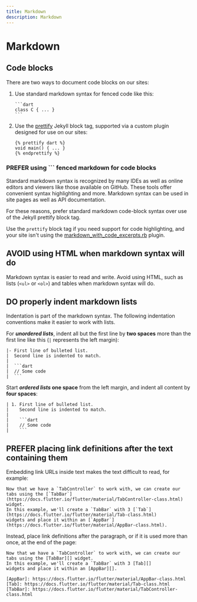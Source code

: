 ```yaml
---
title: Markdown
description: Markdown
---
```


# Markdown

## Code blocks

There are two ways to document code blocks on our sites:

 1. Use standard markdown syntax for fenced code like this:

        ```dart
        class C { ... }
        ```

 1. Use the [prettify][] Jekyll block tag, supported via a custom plugin
    designed for use on our sites:

    ```
    {% prettify dart %}
    void main() { ... }
    {% endprettify %}
    ```

### **PREFER** using ``` fenced markdown for **code blocks**

Standard markdown syntax is recognized by many IDEs as well as online editors
and viewers like those available on GitHub. These tools offer convenient syntax
highlighting and more. Markdown syntax can be used in site pages as well as API
documentation.

For these reasons, prefer standard markdown code-block syntax over use of the
Jekyll prettify block tag.

Use the `prettify` block tag if you need support for code highlighting, and your
site isn't using the [markdown_with_code_excerpts.rb][] plugin.

## **AVOID** using HTML when markdown syntax will do

Markdown syntax is easier to read and write. Avoid using HTML, such as lists
(`<ul>` or `<ol>`) and tables when markdown syntax will do.

## **DO** properly indent markdown lists

Indentation is part of the markdown syntax. The following indentation
conventions make it easier to work with lists.

For **_unordered lists_**, indent all but the first line by **two spaces** more
than the first line like this (`|` represents the left margin):

    |- First line of bulleted list.
    |  Second line is indented to match.
    |
    |  ```dart
    |  // Some code
    |  ```

Start **_ordered lists_ one space** from the left margin, and indent all content
by **four spaces**:

    | 1. First line of bulleted list.
    |    Second line is indented to match.
    |
    |    ```dart
    |    // Some code
    |    ```

## **PREFER** placing link definitions after the text containing them

Embedding link URLs inside text makes the text difficult to read, for example:

    Now that we have a `TabController` to work with, we can create our
    tabs using the [`TabBar`](https://docs.flutter.io/flutter/material/TabController-class.html) widget.
    In this example, we'll create a `TabBar` with 3 [`Tab`](https://docs.flutter.io/flutter/material/Tab-class.html)
    widgets and place it within an [`AppBar`](https://docs.flutter.io/flutter/material/AppBar-class.html).

Instead, place link definitions after the paragraph, or if it is used more than
once, at the end of the page:

    Now that we have a `TabController` to work with, we can create our
    tabs using the [TabBar][] widget.
    In this example, we'll create a `TabBar` with 3 [Tab][]
    widgets and place it within an [AppBar][].

    [AppBar]: https://docs.flutter.io/flutter/material/AppBar-class.html
    [Tab]: https://docs.flutter.io/flutter/material/Tab-class.html
    [TabBar]: https://docs.flutter.io/flutter/material/TabController-class.html

[markdown_with_code_excerpts.rb]: src/_plugins/markdown_with_code_excerpts.rb
[prettify]: src/_plugins/prettify.rb
